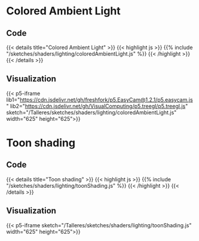 # Colored Ambient Light
## Code

{{< details title="Colored Ambient Light" >}}
{{< highlight js >}}
{{% include "/sketches/shaders/lighting/coloredAmbientLight.js" %}}
{{< /highlight >}}
{{< /details >}}

## Visualization

{{< p5-iframe lib1="https://cdn.jsdelivr.net/gh/freshfork/p5.EasyCam@1.2.1/p5.easycam.js"
lib2="https://cdn.jsdelivr.net/gh/VisualComputing/p5.treegl/p5.treegl.js"
sketch="/Talleres/sketches/shaders/lighting/coloredAmbientLight.js" width="625" height="625">}}

# Toon shading
## Code

{{< details title="Toon shading" >}}
{{< highlight js >}}
{{% include "/sketches/shaders/lighting/toonShading.js" %}}
{{< /highlight >}}
{{< /details >}}

## Visualization

{{< p5-iframe sketch="/Talleres/sketches/shaders/lighting/toonShading.js" width="625" height="625">}}